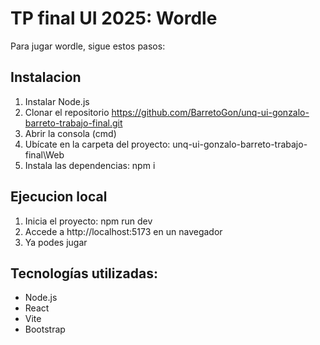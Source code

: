 # TP final UI 2025: Wordle

Para jugar wordle, sigue estos pasos:

## Instalacion
1. Instalar Node.js
2. Clonar el repositorio https://github.com/BarretoGon/unq-ui-gonzalo-barreto-trabajo-final.git
3. Abrir la consola (cmd)
4. Ubícate en la carpeta del proyecto: unq-ui-gonzalo-barreto-trabajo-final\Web
5. Instala las dependencias: npm i

## Ejecucion local
1. Inicia el proyecto: npm run dev
2. Accede a http://localhost:5173 en un navegador
3. Ya podes jugar

## Tecnologías utilizadas:

-  Node.js
-  React
-  Vite
-  Bootstrap
